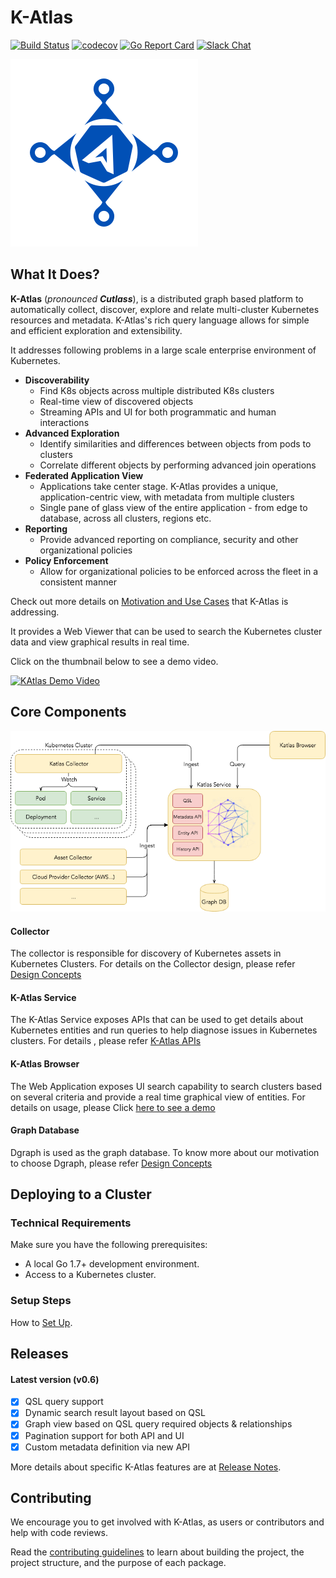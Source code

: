# K-Atlas

[![Build Status](https://api.travis-ci.org/intuit/katlas.svg?branch=master)](https://www.travis-ci.org/intuit/katlas)
[![codecov](https://codecov.io/gh/intuit/katlas/branch/master/graph/badge.svg)](https://codecov.io/gh/intuit/katlas)
[![Go Report Card](https://goreportcard.com/badge/github.com/intuit/katlas)](https://goreportcard.com/report/github.com/intuit/katlas)
[![Slack Chat](https://img.shields.io/badge/slack-live-orange.svg)](https://katlasio.slack.com/)


![](website/assets/images/katlas-logo-blue-300px.png)

## What It Does?

**K-Atlas** \(_pronounced **Cutlass**_\), is a distributed graph based platform to automatically collect, discover, explore and relate multi-cluster Kubernetes resources and metadata. K-Atlas's rich query language allows for simple and efficient exploration and extensibility.

It addresses following problems in a large scale enterprise environment of Kubernetes.

* **Discoverability**
  * Find K8s objects across multiple distributed K8s clusters
  * Real-time view of discovered objects
  * Streaming APIs and UI for both programmatic and human interactions
* **Advanced Exploration**
  * Identify similarities and differences between objects from pods to clusters
  * Correlate different objects by performing advanced join operations
* **Federated Application View**
  * Applications take center stage. K-Atlas provides a unique, application-centric view, with metadata from multiple clusters
  * Single pane of glass view of the entire application - from edge to database, across all clusters, regions etc.
* **Reporting**
  * Provide advanced reporting on compliance, security and other organizational policies
* **Policy Enforcement**
  * Allow for organizational policies to be enforced across the fleet in a consistent manner

Check out more details on [Motivation and Use Cases](docs/motivation.md) that K-Atlas is addressing.

It provides a Web Viewer that can be used to search the Kubernetes cluster data and view graphical results in real time.

Click on the thumbnail below to see a demo video.

[![KAtlas Demo Video](https://img.youtube.com/vi/jptJy4sTaGw/0.jpg)](https://www.youtube.com/watch?v=jptJy4sTaGw)

## Core Components

![](docs/diagram/K-Atlas.png)

#### Collector

The collector is responsible for discovery of Kubernetes assets in Kubernetes Clusters. For details on the  Collector design, please refer [Design Concepts](docs/design-concepts.md)

#### K-Atlas Service

The K-Atlas Service exposes APIs that can be used to get details about Kubernetes entities and run queries to help diagnose issues in Kubernetes clusters. For details , please refer [K-Atlas APIs](docs/rest-apis.md) 

#### K-Atlas Browser

The Web Application exposes UI search capability to search clusters based on several criteria and provide a real time graphical view of entities. For details on usage, please Click [here to see a demo](https://www.youtube.com/watch?v=jptJy4sTaGw)

#### Graph Database

Dgraph is used as the graph database. To know more about our motivation to choose Dgraph, please refer [Design Concepts](docs/design-concepts.md)

## Deploying to a Cluster

### Technical Requirements

Make sure you have the following prerequisites:

* A local Go 1.7+ development environment.
* Access to a Kubernetes cluster.

### Setup Steps

How to [Set Up](docs/installation.md).

## Releases

#### Latest version (v0.6)

* [x] QSL query support
* [x] Dynamic search result layout based on QSL
* [x] Graph view based on QSL query required objects & relationships
* [x] Pagination support for both API and UI
* [x] Custom metadata definition via new API

More details about specific K-Atlas features are at [Release Notes](release.md).

## Contributing

We encourage you to get involved with K-Atlas, as users or contributors and help with code reviews.

Read the [contributing guidelines](docs/contributing.md) to learn about building the project, the project structure, and the purpose of each package. 

